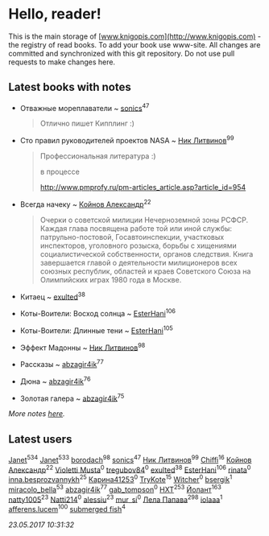 # Hello, reader!
This is the main storage of [www.knigopis.com](http://www.knigopis.com) - the registry of read books.
To add your book use www-site. All changes are committed and synchronized with this git repository.
Do not use pull requests to make changes here.


## Latest books with notes
* Отважные мореплаватели ~ [sonics](users/588/5880221-vkontakte)<sup>47</sup>
    > Отлично пишет Кипплинг :)

* Сто правил руководителей проектов NASA ~ [Ник Литвинов](users/241/241974816-vkontakte)<sup>99</sup>
    > Профессиональная литература :)
    > 
    > в процессе
    > 
    > http://www.pmprofy.ru/pm-articles_article.asp?article_id=954

* Всегда начеку ~ [Койнов Александр](users/414/414040473-vkontakte)<sup>22</sup>
    > Очерки о советской милиции Нечерноземной зоны РСФСР. Каждая глава посвящена работе той или иной службы: патрульно-постовой, Госавтоинспекции, участковых инспекторов, уголовного розыска, борьбы с хищениями социалистической собственности, органов следствия. Книга завершается главой о деятельности милиционеров всех союзных республик, областей и краев Советского Союза на Олимпийских играх 1980 года в Москве.

* Китаец ~ [exulted](users/100/100599204551896265722-google)<sup>38</sup>

* Коты-Воители: Восход солнца ~ [EsterHani](users/305/30558181-vkontakte)<sup>106</sup>

* Коты-Воители: Длинные тени ~ [EsterHani](users/305/30558181-vkontakte)<sup>105</sup>

* Эффект Мадонны ~ [Ник Литвинов](users/241/241974816-vkontakte)<sup>98</sup>

* Рассказы ~ [abzagir4ik](users/362/3621623-vkontakte)<sup>77</sup>

* Дюна ~ [abzagir4ik](users/362/3621623-vkontakte)<sup>76</sup>

* Золотая галера ~ [abzagir4ik](users/362/3621623-vkontakte)<sup>75</sup>


_More notes [here](latest_books_with_notes.md)._


## Latest users
[Janet](users/108/108113656204404967440-google)<sup>534</sup> 
[Janet](users/205/20565064-vkontakte)<sup>533</sup> 
[borodach](users/157/15706320-vkontakte)<sup>98</sup> 
[sonics](users/588/5880221-vkontakte)<sup>47</sup> 
[Ник Литвинов](users/241/241974816-vkontakte)<sup>99</sup> 
[Chiffi](users/105/105831994080785626680-google)<sup>16</sup> 
[Койнов Александр](users/414/414040473-vkontakte)<sup>22</sup> 
[Violetti Musta](users/429/429430862-vkontakte)<sup>0</sup> 
[tregubov84](users/421/421477925-vkontakte)<sup>0</sup> 
[exulted](users/100/100599204551896265722-google)<sup>38</sup> 
[EsterHani](users/305/30558181-vkontakte)<sup>106</sup> 
[rinata](users/109/109765015536169874317-google)<sup>0</sup> 
[inna.besprozvannykh](users/733/73323849-yandex)<sup>25</sup> 
[Карина41253](users/134/134130628-vkontakte)<sup>0</sup> 
[TryKote](users/145/145737651-vkontakte)<sup>15</sup> 
[Witcher](users/187/187698988-vkontakte)<sup>0</sup> 
[bsergik](users/108/108664297870274640182-google)<sup>1</sup> 
[miracolo_bella](users/180/180139283-vkontakte)<sup>53</sup> 
[abzagir4ik](users/362/3621623-vkontakte)<sup>77</sup> 
[gab_tompson](users/542/5425873-vkontakte)<sup>0</sup> 
[HXT](users/100/100002563462782-facebook)<sup>253</sup> 
[Йолант](users/104/104690883692185089260-google)<sup>163</sup> 
[natty1005](users/145/145607502-vkontakte)<sup>23</sup> 
[Natti214](users/143/14306658-vkontakte)<sup>0</sup> 
[alessiu](users/327/32712003-vkontakte)<sup>23</sup> 
[mur_si](users/259/25968795-vkontakte)<sup>0</sup> 
[Лела Папава](users/761/76187635-vkontakte)<sup>298</sup> 
[iolaaa](users/155/15558176-vkontakte)<sup>1</sup> 
[afferens.lucem](users/196/196071655-vkontakte)<sup>100</sup> 
[submerged fish](users/471/471364154-yandex)<sup>4</sup> 


_23.05.2017 10:31:32_
